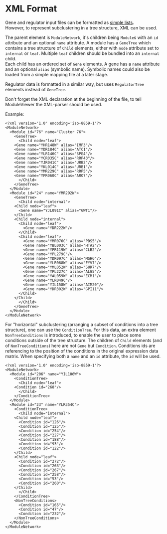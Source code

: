 # XML Format ####

Gene and regulator input files can be formatted as [simple lists](ListFile).  
However, to represent subclustering in a tree structure, XML can be used.

The parent element is `ModuleNetwork`, it's children being `Module`s with an `id` attribute and an optional `name` attribute.
A module has a `GeneTree` which contains a tree structure of `Child` elements, either with `node` attribute set to `internal` or `leaf`. Multiple `leaf` children should be bundled into an `internal` child.  
Each child has an ordered set of `Gene` elements. A gene has a `name` attribute and an optional `alias` (symbolic name). Symbolic names could also be loaded from a simple mapping file at a later stage.

Regulator data is formatted in a similar way, but uses `RegulatorTree` elements instead of `GeneTree`.

Don't forget the XML declaration at the beginning of the file, to tell ModuleViewer the XML-parser should be used.

Example:
```
<?xml version='1.0' encoding='iso-8859-1'?>
<ModuleNetwork>
  <Module id="76" name="Cluster 76">
    <GeneTree>
      <Child node="leaf">
	<Gene name="YHR148W" alias="IMP3"/>
	<Gene name="YDR184C" alias="ATC1"/>
	<Gene name="YLR146C" alias="SPE4"/>
	<Gene name="YCR035C" alias="RRP43"/>
	<Gene name="YJR041C" alias="URB2"/>
	<Gene name="YKL014C" alias="URB1"/>
	<Gene name="YMR229C" alias="RRP5"/>
	<Gene name="YPR060C" alias="ARO7"/>
      </Child>
    </GeneTree>
  </Module>
  <Module id="24" name="YMR292W">
    <GeneTree>
      <Child node="internal">
	<Child node="leaf">
	  <Gene name="YJL091C" alias="GWT1"/>
	</Child>
	<Child node="internal">
	  <Child node="leaf">
	    <Gene name="YDR222W"/>
	  </Child>
	  <Child node="leaf">
	    <Gene name="YMR076C" alias="PDS5"/>
	    <Gene name="YBL003C" alias="HTA2"/>
	    <Gene name="YPR119W" alias="CLB2"/>
	    <Gene name="YPL279C"/>
	    <Gene name="YDR097C" alias="MSH6"/>
	    <Gene name="YLR068W" alias="FYV7"/>
	    <Gene name="YML052W" alias="SUR7"/>
	    <Gene name="YPL227C" alias="ALG5"/>
	    <Gene name="YAL059W" alias="ECM1"/>
	    <Gene name="YLR049C"/>
	    <Gene name="YIL158W" alias="AIM20"/>
	    <Gene name="YDR302W" alias="GPI11"/>
	  </Child>
	</Child>
      </Child>
    </GeneTree>
  </Module>
</ModuleNetwork>

```


For "horizontal" subclustering (arranging a subset of conditions into a tree structure), one can use the `ConditionTree`.
For this data, an extra element `NonTreeConditions` is introduced, to enable the user to place some conditions outside of the tree structure.
The children of `Child` elements (and of `NonTreeConditions`) here are not `Gene` but `Condition`. Conditions ids are referencing to the position of
the conditions in the original expression data matrix. When specifying both a `name` and an `id` attribute, the `id` will be used.
```
<?xml version='1.0' encoding='iso-8859-1'?>
<ModuleNetwork>
  <Module id="206" name="YIL106W">
    <ConditionTree>
      <Child node="leaf">
	<Condition id="268"/>
      </Child>
    </ConditionTree>
  </Module>
  <Module id="23" name="YLR354C">
    <ConditionTree>
      <Child node="internal">
	<Child node="leaf">
	  <Condition id="126"/>
	  <Condition id="125"/>
	  <Condition id="254"/>
	  <Condition id="227"/>
	  <Condition id="188"/>
	  <Condition id="93"/>
	  <Condition id="122"/>
	</Child>
	<Child node="leaf">
	  <Condition id="272"/>
	  <Condition id="263"/>
	  <Condition id="267"/>
	  <Condition id="258"/>
	  <Condition id="53"/>
	  <Condition id="260"/>
	</Child>
      </Child>
    </ConditionTree>
    <NonTreeConditions>
      <Condition id="165"/>
      <Condition id="47"/>
      <Condition id="232"/>
    </NonTreeConditions>
  </Module>
</ModuleNetwork>
```
